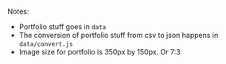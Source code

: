 Notes:

- Portfolio stuff goes in `data`
- The conversion of portfolio stuff from csv to json happens in `data/convert.js`
- Image size for portfolio is 350px by 150px. Or 7:3 
